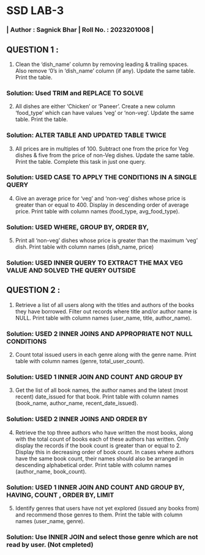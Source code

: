 # SSD LAB-3
### | Author : Sagnick Bhar | Roll No. : 2023201008 |  

## QUESTION 1 :  
1. Clean the ‘dish_name’ column by removing leading & trailing spaces. Also
remove ‘0’s in ‘dish_name’ column (if any). Update the same table. Print the
table.
### Solution: Used TRIM and REPLACE TO SOLVE

2. All dishes are either ‘Chicken’ or ‘Paneer’. Create a new column ‘food_type’
which can have values ‘veg’ or ‘non-veg’. Update the same table. Print the
table.
### Solution: ALTER TABLE AND UPDATED TABLE TWICE

3. All prices are in multiples of 100. Subtract one from the price for Veg dishes &
five from the price of non-Veg dishes. Update the same table. Print the table.
Complete this task in just one query.
### Solution: USED CASE TO APPLY THE CONDITIONS IN A SINGLE QUERY

4. Give an average price for ‘veg’ and ‘non-veg’ dishes whose price is greater
than or equal to 400. Display in descending order of average price. Print table
with column names (food_type, avg_food_type).
### Solution: USED WHERE, GROUP BY, ORDER BY,

5. Print all ‘non-veg’ dishes whose price is greater than the maximum ‘veg’ dish.
Print table with column names (dish_name, price)
### Solution: USED INNER QUERY TO EXTRACT THE MAX VEG VALUE AND SOLVED THE QUERY OUTSIDE

## QUESTION 2 :
1. Retrieve a list of all users along with the titles and authors of the books they
have borrowed. Filter out records where title and/or author name is NULL.
Print table with column names (user_name, title, author_name).
### Solution: USED 2 INNER JOINS AND APPROPRIATE NOT NULL CONDITIONS

2. Count total issued users in each genre along with the genre name. Print
table with column names (genre, total_user_count).
### Solution: USED 1 INNER JOIN AND COUNT AND GROUP BY

3. Get the list of all book names, the author names and the latest (most recent)
date_issued for that book. Print table with column names (book_name,
author_name, recent_date_issued).
### Solution: USED 2 INNER JOINS AND ORDER BY

4. Retrieve the top three authors who have written the most books, along with
the total count of books each of these authors has written. Only display the
records if the book count is greater than or equal to 2. Display this in
decreasing order of book count. In cases where authors have the same book
count, their names should also be arranged in descending alphabetical
order. Print table with column names (author_name, book_count).
### Solution: USED 1 INNER JOIN AND COUNT AND GROUP BY, HAVING, COUNT , ORDER BY, LIMIT

5. Identify genres that users have not yet explored (issued any books from) and
recommend those genres to them. Print the table with column names
(user_name, genre).

### Solution: Use INNER JOIN and select those genre which are not read by user. (Not cmpleted)


